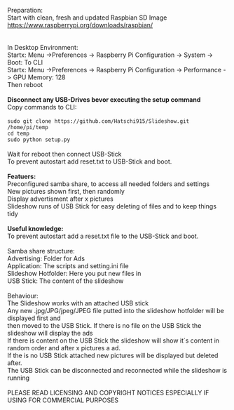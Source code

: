 Preparation:<br />
Start with clean, fresh and updated Raspbian SD Image<br />
https://www.raspberrypi.org/downloads/raspbian/<br />
<br />
<br />
In Desktop Environment:<br />
Startx: Menu ->Preferences -> Raspberry Pi Configuration -> System -> Boot: To CLI<br />
Startx: Menu ->Preferences -> Raspberry Pi Configuration -> Performance -> GPU Memory: 128<br />
Then reboot<br />
<br />
<strong>Disconnect any USB-Drives bevor executing the setup command</strong><br />
Copy commands to CLI:<br />
<br />
`sudo git clone https://github.com/Hatschi915/Slideshow.git /home/pi/temp`<br />
`cd temp`<br />
`sudo python setup.py`<br />
<br />
Wait for reboot then connect USB-Stick<br />
To prevent autostart add reset.txt to USB-Stick and boot.<br />
<br />
<strong>Featuers:</strong><br />
Preconfigured samba share, to access all needed folders and settings<br />
New pictures shown first, then randomly<br />
Display advertisment after x pictures<br />
Slideshow runs of USB Stick for easy deleting of files and to keep things tidy<br />
<br />
<strong>Useful knowledge:</strong><br />
To prevent autostart add a reset.txt file to the USB-Stick and boot.<br />
<br />
Samba share structure:<br />
Advertising: Folder for Ads<br />
Application: The scripts and setting.ini file<br />
Slideshow Hotfolder: Here you put new files in<br />
USB Stick: The content of the slideshow<br />
<br />
Behaviour:<br />
The Slideshow works with an attached USB stick<br />
Any new .jpg/JPG/jpeg/JPEG file putted into the slideshow hotfolder will be displayed first and<br />
then moved to the USB Stick. If there is no file on the USB Stick the slideshow will display the ads<br />
If there is content on the USB Stick the slideshow will show it´s content in random order and after x pictures a ad.<br />
If the is no USB Stick attached new pictures will be displayed but deleted after.<br />
The USB Stick can be disconnected and reconnected while the slideshow is running<br />
<br />
PLEASE READ LICENSING AND COPYRIGHT NOTICES ESPECIALLY IF USING FOR COMMERCIAL PURPOSES<br />

